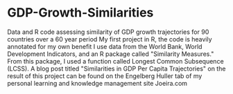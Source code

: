 # GDP-Growth-Similarities
Data and R code assessing similarity of GDP growth trajectories for 90 countries over a 60 year period
My first project in R, the code is heavily annotated for my own benefit
I use data from the World Bank, World Development Indicators, and an R package called "Similarity Measures."
From this package, I used a function called Longest Common Subsequence (LCSS).
A blog post titled "Similarities in GDP Per Capita Trajectories" on the result of this project can be
found on the Engelberg Huller tab of my personal learning and knowledge management site Joeira.com
